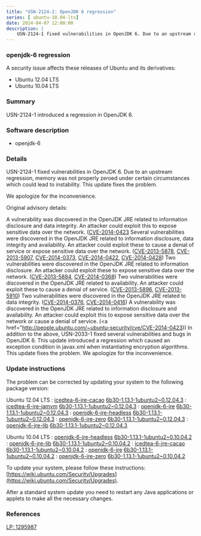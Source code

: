 ```yaml
---
title: "USN-2124-2: OpenJDK 6 regression"
series: [ ubuntu-10.04-lts]
date: 2014-04-07 12:00:00
description: |
    USN-2124-1 fixed vulnerabilities in OpenJDK 6. Due to an upstream regression, memory was not properly zeroed under certain circumstances which could lead to instability. This update fixes the problem.
--- 
```

 
### openjdk-6 regression

A security issue affects these releases of Ubuntu and its derivatives:

* Ubuntu 12.04 LTS
* Ubuntu 10.04 LTS

### Summary

USN-2124-1 introduced a regression in OpenJDK 6. 

### Software description

* openjdk-6 

### Details

USN-2124-1 fixed vulnerabilities in OpenJDK 6. Due to an upstream regression, memory was not properly zeroed under certain circumstances which could lead to instability. This update fixes the problem.

We apologize for the inconvenience.

Original advisory details:

 A vulnerability was discovered in the OpenJDK JRE related to information disclosure and data integrity. An attacker could exploit this to expose sensitive data over the network. ([CVE-2014-0423](http://people.ubuntu.com/~ubuntu-security/cve/CVE-2014-0411">CVE-2014-0411</a>) Several vulnerabilities were discovered in the OpenJDK JRE related to information disclosure, data integrity and availability. An attacker could exploit these to cause a denial of service or expose sensitive data over the network. (<a href="http://people.ubuntu.com/~ubuntu-security/cve/CVE-2013-5878">CVE-2013-5878</a>, <a href="http://people.ubuntu.com/~ubuntu-security/cve/CVE-2013-5907">CVE-2013-5907</a>, <a href="http://people.ubuntu.com/~ubuntu-security/cve/CVE-2014-0373">CVE-2014-0373</a>, <a href="http://people.ubuntu.com/~ubuntu-security/cve/CVE-2014-0422">CVE-2014-0422</a>, <a href="http://people.ubuntu.com/~ubuntu-security/cve/CVE-2014-0428">CVE-2014-0428</a>) Two vulnerabilities were discovered in the OpenJDK JRE related to information disclosure. An attacker could exploit these to expose sensitive data over the network. (<a href="http://people.ubuntu.com/~ubuntu-security/cve/CVE-2013-5884">CVE-2013-5884</a>, <a href="http://people.ubuntu.com/~ubuntu-security/cve/CVE-2014-0368">CVE-2014-0368</a>) Two vulnerabilities were discovered in the OpenJDK JRE related to availability. An attacker could exploit these to cause a denial of service. (<a href="http://people.ubuntu.com/~ubuntu-security/cve/CVE-2013-5896">CVE-2013-5896</a>, <a href="http://people.ubuntu.com/~ubuntu-security/cve/CVE-2013-5910">CVE-2013-5910</a>) Two vulnerabilities were discovered in the OpenJDK JRE related to data integrity. (<a href="http://people.ubuntu.com/~ubuntu-security/cve/CVE-2014-0376">CVE-2014-0376</a>, <a href="http://people.ubuntu.com/~ubuntu-security/cve/CVE-2014-0416">CVE-2014-0416</a>) A vulnerability was discovered in the OpenJDK JRE related to information disclosure and availability. An attacker could exploit this to expose sensitive data over the network or cause a denial of service. (<a href="http://people.ubuntu.com/~ubuntu-security/cve/CVE-2014-0423)) In addition to the above, USN-2033-1 fixed several vulnerabilities and bugs in OpenJDK 6. This update introduced a regression which caused an exception condition in javax.xml when instantiating encryption algorithms. This update fixes the problem. We apologize for the inconvenience. 

### Update instructions

The problem can be corrected by updating your system to the following package version:

Ubuntu 12.04 LTS
 : [icedtea-6-jre-cacao](https://launchpad.net/ubuntu/+source/openjdk-6) <span> [6b30-1.13.1-1ubuntu2~0.12.04.3](https://launchpad.net/ubuntu/+source/openjdk-6/6b30-1.13.1-1ubuntu2~0.12.04.3) </span> 
 : [icedtea-6-jre-jamvm](https://launchpad.net/ubuntu/+source/openjdk-6) <span> [6b30-1.13.1-1ubuntu2~0.12.04.3](https://launchpad.net/ubuntu/+source/openjdk-6/6b30-1.13.1-1ubuntu2~0.12.04.3) </span> 
 : [openjdk-6-jre](https://launchpad.net/ubuntu/+source/openjdk-6) <span> [6b30-1.13.1-1ubuntu2~0.12.04.3](https://launchpad.net/ubuntu/+source/openjdk-6/6b30-1.13.1-1ubuntu2~0.12.04.3) </span> 
 : [openjdk-6-jre-headless](https://launchpad.net/ubuntu/+source/openjdk-6) <span> [6b30-1.13.1-1ubuntu2~0.12.04.3](https://launchpad.net/ubuntu/+source/openjdk-6/6b30-1.13.1-1ubuntu2~0.12.04.3) </span> 
 : [openjdk-6-jre-zero](https://launchpad.net/ubuntu/+source/openjdk-6) <span> [6b30-1.13.1-1ubuntu2~0.12.04.3](https://launchpad.net/ubuntu/+source/openjdk-6/6b30-1.13.1-1ubuntu2~0.12.04.3) </span> 
 : [openjdk-6-jre-lib](https://launchpad.net/ubuntu/+source/openjdk-6) <span> [6b30-1.13.1-1ubuntu2~0.12.04.3](https://launchpad.net/ubuntu/+source/openjdk-6/6b30-1.13.1-1ubuntu2~0.12.04.3) </span> 

Ubuntu 10.04 LTS
 : [openjdk-6-jre-headless](https://launchpad.net/ubuntu/+source/openjdk-6) <span> [6b30-1.13.1-1ubuntu2~0.10.04.2](https://launchpad.net/ubuntu/+source/openjdk-6/6b30-1.13.1-1ubuntu2~0.10.04.2) </span> 
 : [openjdk-6-jre-lib](https://launchpad.net/ubuntu/+source/openjdk-6) <span> [6b30-1.13.1-1ubuntu2~0.10.04.2](https://launchpad.net/ubuntu/+source/openjdk-6/6b30-1.13.1-1ubuntu2~0.10.04.2) </span> 
 : [icedtea-6-jre-cacao](https://launchpad.net/ubuntu/+source/openjdk-6) <span> [6b30-1.13.1-1ubuntu2~0.10.04.2](https://launchpad.net/ubuntu/+source/openjdk-6/6b30-1.13.1-1ubuntu2~0.10.04.2) </span> 
 : [openjdk-6-jre](https://launchpad.net/ubuntu/+source/openjdk-6) <span> [6b30-1.13.1-1ubuntu2~0.10.04.2](https://launchpad.net/ubuntu/+source/openjdk-6/6b30-1.13.1-1ubuntu2~0.10.04.2) </span> 
 : [openjdk-6-jre-zero](https://launchpad.net/ubuntu/+source/openjdk-6) <span> [6b30-1.13.1-1ubuntu2~0.10.04.2](https://launchpad.net/ubuntu/+source/openjdk-6/6b30-1.13.1-1ubuntu2~0.10.04.2) </span> 

To update your system, please follow these instructions: [https://wiki.ubuntu.com/Security/Upgrades](https://wiki.ubuntu.com/Security/Upgrades).

After a standard system update you need to restart any Java applications or applets to make all the necessary changes. 

### References

 [LP: 1295987](https://launchpad.net/bugs/1295987)
 
